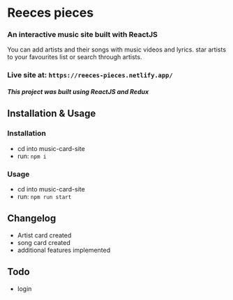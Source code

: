 # Reeces pieces
### An interactive music site built with ReactJS
You can add artists and their songs with music videos and lyrics.
star artists to your favourites list or search through artists.

### Live site at: `https://reeces-pieces.netlify.app/`

##### This project was built using ReactJS and Redux


## Installation & Usage
### Installation
- cd into music-card-site
- run: `npm i`

### Usage
- cd into music-card-site
- run: `npm run start`

## Changelog
- Artist card created
- song card created
- additional features implemented


## Todo
- login
